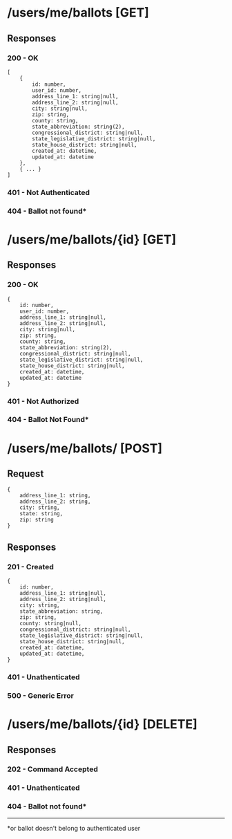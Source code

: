 # /users/me/ballots [GET]
## Responses
### 200 - OK
```
[
    {
        id: number,
        user_id: number,
        address_line_1: string|null,
        address_line_2: string|null,
        city: string|null,
        zip: string,
        county: string,
        state_abbreviation: string(2),
        congressional_district: string|null,
        state_legislative_district: string|null,
        state_house_district: string|null,
        created_at: datetime,
        updated_at: datetime
    },
    { ... }
]
```
### 401 - Not Authenticated
### 404 - Ballot not found*

# /users/me/ballots/{id} [GET]
## Responses
### 200 - OK
```
{
    id: number,
    user_id: number,
    address_line_1: string|null,
    address_line_2: string|null,
    city: string|null,
    zip: string,
    county: string,
    state_abbreviation: string(2),
    congressional_district: string|null,
    state_legislative_district: string|null,
    state_house_district: string|null,
    created_at: datetime,
    updated_at: datetime
}
```
### 401 - Not Authorized
### 404 - Ballot Not Found*

# /users/me/ballots/ [POST]
## Request
```
{
    address_line_1: string,
    address_line_2: string,
    city: string,
    state: string,
    zip: string
}
```
## Responses
### 201 - Created
```
{
    id: number,
    address_line_1: string|null,
    address_line_2: string|null,
    city: string,
    state_abbreviation: string,
    zip: string,
    county: string|null,
    congressional_district: string|null,
    state_legislative_district: string|null,
    state_house_district: string|null,
    created_at: datetime,
    updated_at: datetime,
}
```
### 401 - Unathenticated
### 500 - Generic Error

# /users/me/ballots/{id} [DELETE]
## Responses
### 202 - Command Accepted
### 401 - Unathenticated
### 404 - Ballot not found*

<hr/>
*or ballot doesn't belong to authenticated user